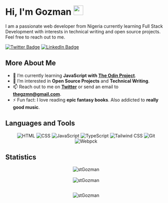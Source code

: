 <h1>
  Hi, I'm Gozman
  <img src="https://media.giphy.com/media/hvRJCLFzcasrR4ia7z/giphy.gif" width="30px"/>
</h1>

<p>
  I am a passionate web developer from Nigeria currently learning Full Stack Development with interests in technical writing and open source projects. Feel free to reach out to me.
</p>

<div id="badges" align="left">
  <a href="https://twitter.com/stGozman" target="_blank">
    <img src="https://img.shields.io/badge/Twitter-%231DA1F2.svg?logo=Twitter&logoColor=white" alt="Twitter Badge"/></a>
  <a href="https://www.linkedin.com/in/goziem-sunday-a9990a202/" target="_blank">
    <img src="https://img.shields.io/badge/LinkedIn-%230077B5.svg?logo=linkedin&logoColor=white" alt="LinkedIn Badge"/>
  </a>
</div>

<h2 align="left">More About Me</h2>

- 🌱 I’m currently learning **JavaScript with [The Odin Project](https://www.theodinproject.com/)**.
- 👀 I’m interested in **Open Source Projects** and **Technical Writing**.
- 📫 Reach out to me on **[Twitter](https://twitter.com/stGozman)** or send an email to **thegzmn@gmail.com**.
- ⚡ Fun fact: I love reading **epic fantasy books**. Also addicted to **really good music**.

<h2 align="left">Languages and Tools</h2>
<div align="center">
  <img alt="HTML" src="https://img.shields.io/badge/HTML-E34F26?logo=html5&logoColor=white&style=for-the-badge"/>
  <img alt="CSS" src="https://img.shields.io/badge/CSS-1572B6?logo=css3&logoColor=white&style=for-the-badge"/>
  <img alt="JavaScript" src="https://img.shields.io/badge/JavaScript-F7DF1E?logo=javascript&logoColor=black&style=for-the-badge"/>
  <img alt="TypeScript" src="https://img.shields.io/badge/TypeScript-3178C6?logo=typescript&logoColor=black&style=for-the-badge"/>
  <img alt="Tailwind CSS" src="https://img.shields.io/badge/TailwindCSS-06B6D4?logo=tailwind-css&logoColor=white&style=for-the-badge"/>
  <img alt="Git" src="https://img.shields.io/badge/Git-F05032?logo=git&logoColor=white&style=for-the-badge"/>
  <img alt="Webpck" src="https://img.shields.io/badge/Webpack-8DD6F9?logo=webpack&logoColor=black&style=for-the-badge"/>
</div>

<h2 align="left">Statistics</h2>
<div align="center">
  <img align="center" src="https://github-readme-stats.vercel.app/api?username=stGozman&show_icons=true&locale=en&theme=highcontrast&hide_border=false&include_all_commits=false&count_private=false" alt="stGozman"/>
</div>
<br>
<div align="center">
  <img align="center" src="https://github-readme-stats.vercel.app/api/top-langs?username=stGozman&show_icons=true&locale=en&layout=compact&theme=highcontrast&hide_border=false&include_all_commits=true&count_private=false" alt="stGozman"/>
</div>


<h2 align="left"></h2>
<div align="center">
  <img src="https://visitcount.itsvg.in/api?id=stGozman&icon=1&color=8" alt="stGozman"/>
</div>

























<!-- COMMENTED OUT
<div id="header" align="center">
  <img src="https://media.giphy.com/media/gjrYDwbjnK8x36xZIO/giphy.gif" width="180"/>
</div>

<h1 align="center">
  Hello there! I am Gozman
  <img src="https://media.giphy.com/media/hvRJCLFzcasrR4ia7z/giphy.gif" width="30px"/>
</h1>

<div id="badges" align="center">
  <a href="https://twitter.com/GozmanFaraday">
    <img src="https://img.shields.io/badge/Twitter-blue?style=for-the-badge&logo=twitter&logoColor=white" alt="Twitter Badge"/>
  </a>
  <a href="https://www.linkedin.com/in/goziem-sunday-a9990a202/">
    <img src="https://img.shields.io/badge/LinkedIn-blue?style=for-the-badge&logo=linkedin&logoColor=white" alt="LinkedIn Badge"/>
  </a>
</div>

<div id="counter" align="center">
  <img src="https://komarev.com/ghpvc/?username=your-github-username&style=flat-square&color=blue" alt=""/>
</div>

**gozmanfaraday/gozmanfaraday** is a ✨ _special_ ✨ repository because its `README.md` (this file) appears on your GitHub profile.

Here are some ideas to get you started:

- 🔭 I’m currently working on ...
- 🌱 I’m currently learning ...
- 👯 I’m looking to collaborate on ...
- 🤔 I’m looking for help with ...
- 💬 Ask me about ...
- 📫 How to reach me: ...
- 😄 Pronouns: ...
- ⚡ Fun fact: ...


<div align="center">
  <img align="center" src="https://github-readme-streak-stats.herokuapp.com/?user=gozmanfaraday&theme=react&count_private=true&include_all_commits=true" alt="stGozman"/>
</div>




<div align="center">
  <img align="center" src="https://github-readme-stats.vercel.app/api/top-langs?username=gozmanfaraday&show_icons=true&locale=en&layout=compact&theme=react&count_private=true&include_all_commits=true" alt="stGozman"/>
</div>




<div align="center">
  <a href="https://twitter.com/GozmanFaraday">
    <img src="https://img.shields.io/badge/Twitter-blue?style=for-the-badge&logo=twitter&logoColor=white" alt="Twitter Badge"/>
  </a>
  <a href="https://www.linkedin.com/in/goziem-sunday-a9990a202/">
    <img src="https://img.shields.io/badge/LinkedIn-blue?style=for-the-badge&logo=linkedin&logoColor=white" alt="LinkedIn Badge"/>
  </a>
</div>
-->
